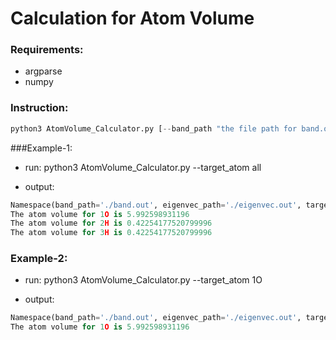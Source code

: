 # Calculation for Atom Volume

### Requirements:
* argparse
* numpy

### Instruction: 

```python
python3 AtomVolume_Calculator.py [--band_path "the file path for band.out"] [--eigenvec_path "the file path for eigenvec.out"] [--target_atom "a specific atom or 'all' for all atoms"]
```

###Example-1:

* run: python3 AtomVolume_Calculator.py --target_atom all

* output:
```python
Namespace(band_path='./band.out', eigenvec_path='./eigenvec.out', target_atom='all')
The atom volume for 1O is 5.992598931196
The atom volume for 2H is 0.42254177520799996
The atom volume for 3H is 0.42254177520799996
```

### Example-2:

* run: python3 AtomVolume_Calculator.py --target_atom 1O

* output:
```python
Namespace(band_path='./band.out', eigenvec_path='./eigenvec.out', target_atom='1O')
The atom volume for 1O is 5.992598931196
```